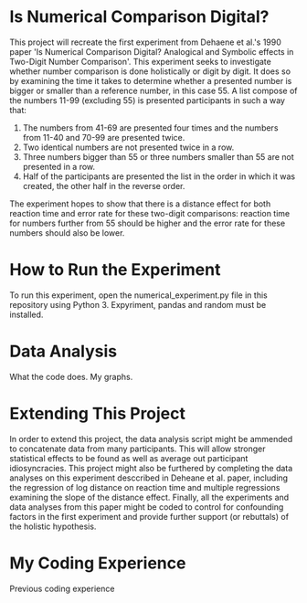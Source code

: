 # Is Numerical Comparison Digital? #

This project will recreate the first experiment from Dehaene et al.'s 1990 paper 'Is Numerical Comparison Digital? Analogical and Symbolic effects in Two-Digit Number Comparison'. This experiment seeks to investigate whether number comparison is done holistically or digit by digit. It does so by examining the time it takes to determine whether a presented number is bigger or smaller than a reference number, in this case 55. A list compose of the numbers 11-99 (excluding 55) is presented participants in such a way that:
1. The numbers from 41-69 are presented four times and the numbers from 11-40 and 70-99 are presented twice.
2. Two identical numbers are not presented twice in a row.
3. Three numbers bigger than 55 or three numbers smaller than 55 are not presented in a row.
4. Half of the participants are presented the list in the order in which it was created, the other half in the reverse order.

The experiment hopes to show that there is a distance effect for both reaction time and error rate for these two-digit comparisons: reaction time for numbers further from 55 should be higher and the error rate for these numbers should also be lower.


# How to Run the Experiment #
To run this experiment, open the numerical_experiment.py file in this repository using Python 3. Expyriment, pandas and random must be installed.

# Data Analysis #
What the code does.
My graphs.

# Extending This Project #
In order to extend this project, the data analysis script might be ammended to concatenate data from many participants. This will allow stronger statistical effects to be found as well as average out participant idiosyncracies.
This project might also be furthered by completing the data analyses on this experiment desccribed in Deheane et al. paper, including the regression of log distance on reaction time and multiple regressions examining the slope of the distance effect.
Finally, all the experiments and data analyses from this paper might be coded to control for confounding factors in the first experiment and provide further support (or rebuttals) of the holistic hypothesis.

# My Coding Experience #
Previous coding experience

